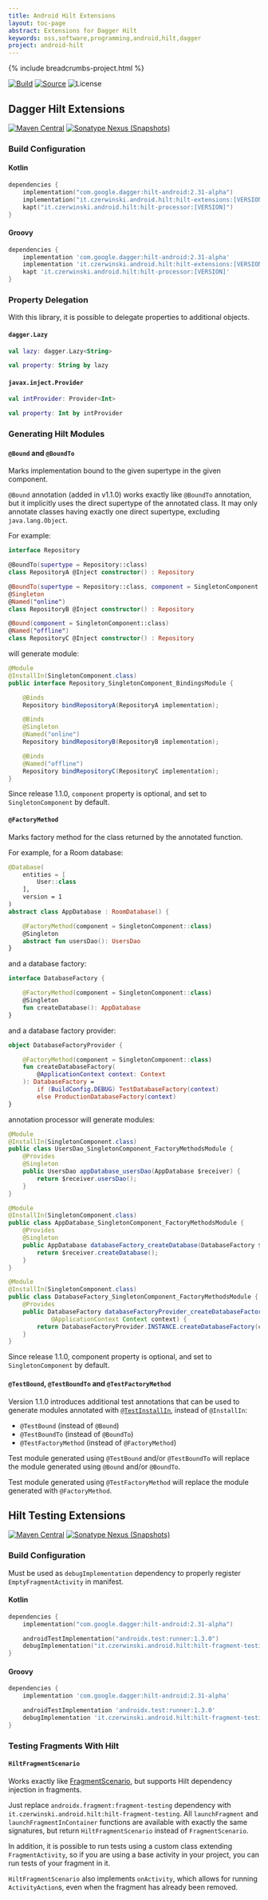 ```yaml
---
title: Android Hilt Extensions
layout: toc-page
abstract: Extensions for Dagger Hilt
keywords: oss,software,programming,android,hilt,dagger
project: android-hilt
---
```


{% include breadcrumbs-project.html %}

[![Build](https://github.com/sczerwinski/android-hilt/workflows/Build/badge.svg)][ci-build]
[![Source](https://img.shields.io/badge/source-GitHub-blue.svg)](https://github.com/sczerwinski/android-hilt)
![License](https://img.shields.io/badge/license-Apache%202-blue)

## Dagger Hilt Extensions

[![Maven Central](https://img.shields.io/maven-central/v/it.czerwinski.android.hilt/hilt-extensions)][hilt-extensions-release]
[![Sonatype Nexus (Snapshots)](https://img.shields.io/nexus/s/it.czerwinski.android.hilt/hilt-extensions?server=https%3A%2F%2Foss.sonatype.org)][hilt-extensions-snapshot]

### Build Configuration

#### Kotlin
```kotlin
dependencies {
    implementation("com.google.dagger:hilt-android:2.31-alpha")
    implementation("it.czerwinski.android.hilt:hilt-extensions:[VERSION]")
    kapt("it.czerwinski.android.hilt:hilt-processor:[VERSION]")
}
  ```

#### Groovy
```groovy
dependencies {
    implementation 'com.google.dagger:hilt-android:2.31-alpha'
    implementation 'it.czerwinski.android.hilt:hilt-extensions:[VERSION]'
    kapt 'it.czerwinski.android.hilt:hilt-processor:[VERSION]'
}
```

### Property Delegation

With this library, it is possible to delegate properties to additional objects.

#### `dagger.Lazy`

```kotlin
val lazy: dagger.Lazy<String>

val property: String by lazy
```

#### `javax.inject.Provider`

```kotlin
val intProvider: Provider<Int>

val property: Int by intProvider
```

### Generating Hilt Modules

#### `@Bound` and `@BoundTo`
Marks implementation bound to the given supertype in the given component.

`@Bound` annotation (added in v1.1.0) works exactly like `@BoundTo` annotation,
but it implicitly uses the direct supertype of the annotated class. It may only
annotate classes having exactly one direct supertype, excluding `java.lang.Object`.

For example:
```kotlin
interface Repository

@BoundTo(supertype = Repository::class)
class RepositoryA @Inject constructor() : Repository

@BoundTo(supertype = Repository::class, component = SingletonComponent::class)
@Singleton
@Named("online")
class RepositoryB @Inject constructor() : Repository

@Bound(component = SingletonComponent::class)
@Named("offline")
class RepositoryC @Inject constructor() : Repository
```
will generate module:
```java
@Module
@InstallIn(SingletonComponent.class)
public interface Repository_SingletonComponent_BindingsModule {

    @Binds
    Repository bindRepositoryA(RepositoryA implementation);

    @Binds
    @Singleton
    @Named("online")
    Repository bindRepositoryB(RepositoryB implementation);

    @Binds
    @Named("offline")
    Repository bindRepositoryC(RepositoryC implementation);
}
```

Since release 1.1.0, `component` property is optional, and set to
`SingletonComponent` by default.

#### `@FactoryMethod`
Marks factory method for the class returned by the annotated function.

For example, for a Room database:
```kotlin
@Database(
    entities = [
        User::class
    ],
    version = 1
)
abstract class AppDatabase : RoomDatabase() {

    @FactoryMethod(component = SingletonComponent::class)
    @Singleton
    abstract fun usersDao(): UsersDao
}
```
and a database factory:
```kotlin
interface DatabaseFactory {

    @FactoryMethod(component = SingletonComponent::class)
    @Singleton
    fun createDatabase(): AppDatabase
}
```
and a database factory provider:
```kotlin
object DatabaseFactoryProvider {

    @FactoryMethod(component = SingletonComponent::class)
    fun createDatabaseFactory(
        @ApplicationContext context: Context
    ): DatabaseFactory =
        if (BuildConfig.DEBUG) TestDatabaseFactory(context)
        else ProductionDatabaseFactory(context)
}
```
annotation processor will generate modules:
```java
@Module
@InstallIn(SingletonComponent.class)
public class UsersDao_SingletonComponent_FactoryMethodsModule {
    @Provides
    @Singleton
    public UsersDao appDatabase_usersDao(AppDatabase $receiver) {
        return $receiver.usersDao();
    }
}
```
```java
@Module
@InstallIn(SingletonComponent.class)
public class AppDatabase_SingletonComponent_FactoryMethodsModule {
    @Provides
    @Singleton
    public AppDatabase databaseFactory_createDatabase(DatabaseFactory $receiver) {
        return $receiver.createDatabase();
    }
}
```
```java
@Module
@InstallIn(SingletonComponent.class)
public class DatabaseFactory_SingletonComponent_FactoryMethodsModule {
    @Provides
    public DatabaseFactory databaseFactoryProvider_createDatabaseFactory(
            @ApplicationContext Context context) {
        return DatabaseFactoryProvider.INSTANCE.createDatabaseFactory(context);
    }
}
```

Since release 1.1.0, component property is optional, and set to `SingletonComponent` by default.

#### `@TestBound`, `@TestBoundTo` and `@TestFactoryMethod`

Version 1.1.0 introduces additional test annotations that can be used to generate modules
annotated with [`@TestInstallIn`][TestInstallIn], instead of `@InstallIn`:
- `@TestBound` (instead of `@Bound`)
- `@TestBoundTo` (instead of `@BoundTo`)
- `@TestFactoryMethod` (instead of `@FactoryMethod`)

Test module generated using `@TestBound` and/or `@TestBoundTo` will replace the module generated using
`@Bound` and/or `@BoundTo`.

Test module generated using `@TestFactoryMethod` will replace the module generated with `@FactoryMethod`.

## Hilt Testing Extensions

[![Maven Central](https://img.shields.io/maven-central/v/it.czerwinski.android.hilt/hilt-fragment-testing)][hilt-fragment-testing-release]
[![Sonatype Nexus (Snapshots)](https://img.shields.io/nexus/s/it.czerwinski.android.hilt/hilt-fragment-testing?server=https%3A%2F%2Foss.sonatype.org)][hilt-fragment-testing-snapshot]

### Build Configuration
Must be used as `debugImplementation` dependency to properly register `EmptyFragmentActivity`
in manifest.

#### Kotlin
```kotlin
dependencies {
    implementation("com.google.dagger:hilt-android:2.31-alpha")

    androidTestImplementation("androidx.test:runner:1.3.0")
    debugImplementation("it.czerwinski.android.hilt:hilt-fragment-testing:[VERSION]")
}
```

#### Groovy
```groovy
dependencies {
    implementation 'com.google.dagger:hilt-android:2.31-alpha'

    androidTestImplementation 'androidx.test:runner:1.3.0'
    debugImplementation 'it.czerwinski.android.hilt:hilt-fragment-testing:[VERSION]'
}
```

### Testing Fragments With Hilt

#### `HiltFragmentScenario`
Works exactly like [FragmentScenario], but supports Hilt dependency injection in fragments.

Just replace `androidx.fragment:fragment-testing` dependency with
`it.czerwinski.android.hilt:hilt-fragment-testing`. All `launchFragment`
and `launchFragmentInContainer` functions are available with exactly the same signatures,
but return `HiltFragmentScenario` instead of `FragmentScenario`.

In addition, it is possible to run tests using a custom class extending `FragmentActivity`,
so if you are using a base activity in your project, you can run tests of your fragment in it.

`HiltFragmentScenario` also implements `onActivity`, which allows for running `ActivityAction`s,
even when the fragment has already been removed.


[ci-build]: https://github.com/sczerwinski/android-hilt/actions?query=workflow%3ABuild
[hilt-extensions-release]: https://repo1.maven.org/maven2/it/czerwinski/android/hilt/hilt-extensions/
[hilt-extensions-snapshot]: https://oss.sonatype.org/content/repositories/snapshots/it/czerwinski/android/hilt/hilt-extensions/
[hilt-fragment-testing-release]: https://repo1.maven.org/maven2/it/czerwinski/android/hilt/hilt-fragment-testing/
[hilt-fragment-testing-snapshot]: https://oss.sonatype.org/content/repositories/snapshots/it/czerwinski/android/hilt/hilt-fragment-testing/

[FragmentScenario]: https://developer.android.com/guide/fragments/test
[TestInstallIn]: https://dagger.dev/hilt/testing#testinstallin
